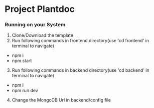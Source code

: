 # Project Plantdoc

### Running on your System
1. Clone/Download the template
2. Run following commands in frontend directory(use 'cd frontend' in terminal to navigate)
- npm i
- npm start
  
3. Run following commands in backend directory(use 'cd backend' in terminal to navigate)
- npm i
- npm run dev
  
4. Change the MongoDB Url in backend/config file
